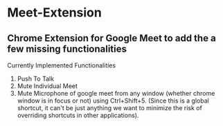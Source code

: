 # Meet-Extension
## Chrome Extension for Google Meet to add the a few missing functionalities
Currently Implemented Functionalities
1. Push To Talk
2. Mute Individual Meet
3. Mute Microphone of google meet from any window (whether chrome window is in focus or not) using Ctrl+Shift+5.
(Since this is a global shortcut, it can't be just anything we want to minimize the risk of overriding shortcuts in other applications).

